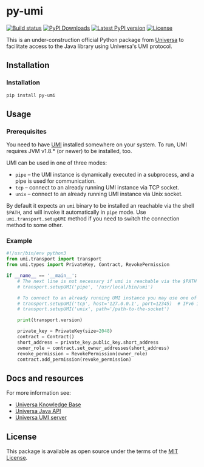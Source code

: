 
# py-umi

[![Build status](https://travis-ci.org/vkovrigin/py-umi.svg?master)](https://travis-ci.org/vkovrigin/py-umi)
[![PyPI Downloads](https://img.shields.io/pypi/dm/py-umi.svg)](https://pypi.org/project/py-umi/)
[![Latest PyPI version](https://img.shields.io/pypi/v/py-umi.svg)](https://pypi.org/project/py-umi/)
[![License](https://img.shields.io/pypi/l/py-umi.svg)](https://pypi.org/project/py-umi/)

This is an under-construction official Python package from
[Universa](https://universablockchain.com)
to facilitate access to the Java library using Universa's UMI protocol.

## Installation

### Installation

```bash
pip install py-umi
```

## Usage

### Prerequisites

You need to have [UMI](https://kb.universablockchain.com/umi_protocol/98) installed somewhere on your system.
To run, UMI requires JVM v1.8.* (or newer) to be installed, too.

UMI can be used in one of three modes:

* `pipe` – the UMI instance is dynamically executed in a subprocess, and a pipe is used for communication.
* `tcp` – connect to an already running UMI instance via TCP socket.
* `unix` – connect to an already running UMI instance via Unix socket.

 By default it expects an `umi` binary to be installed an reachable via the shell `$PATH`, and will invoke it automatically in `pipe` mode.
 Use `umi.transport.setupUMI` method if you need to switch the connection method to some other.

### Example


```python
#!/usr/bin/env python3
from umi.transport import transport
from umi.types import PrivateKey, Contract, RevokePermission

if __name__ == '__main__':
    # The next line is not necessary if umi is reachable via the $PATH
    # transport.setupUMI('pipe', '/usr/local/bin/umi')

    # To connect to an already running UMI instance you may use one of this modes:
    # transport.setupUMI('tcp', host='127.0.0.1', port=12345)  # IPv6 is also ok
    # transport.setupUMI('unix', path='/path-to-the-socket')

    print(transport.version)

    private_key = PrivateKey(size=2048)
    contract = Contract()
    short_address = private_key.public_key.short_address
    owner_role = contract.set_owner_addresses(short_address)
    revoke_permission = RevokePermission(owner_role)
    contract.add_permission(revoke_permission)
```

## Docs and resources

For more information see:
- [Universa Knowledge Base](https://kb.universablockchain.com/)
- [Universa Java API](https://kb.universablockchain.com/general_java_api/5)
- [Universa UMI server](https://kb.universablockchain.com/umi_protocol/98)

## License

This package is available as open source under the terms of the [MIT License](https://opensource.org/licenses/MIT).
